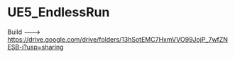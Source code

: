 # UE5_EndlessRun

Build ---> https://drive.google.com/drive/folders/13hSotEMC7HxmVVO99JojP_7wfZNESB-i?usp=sharing
